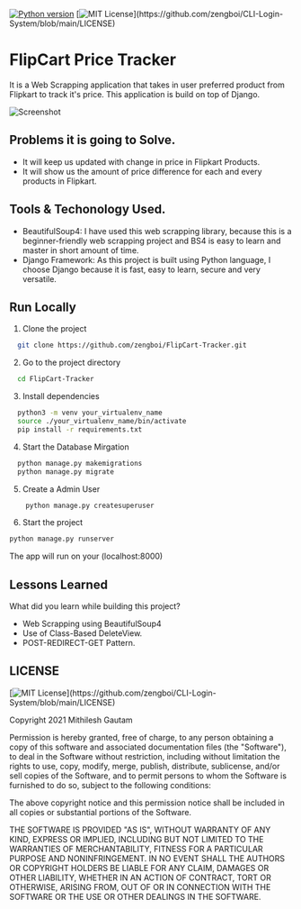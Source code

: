 [![Python version](https://img.shields.io/badge/Python-3.8-green?style=flat&logo=python)](https://docs.python.org/3.8/)
[![MIT License](https://img.shields.io/apm/l/atomic-design-ui.svg?)](https://github.com/zengboi/CLI-Login-System/blob/main/LICENSE)



# FlipCart Price Tracker

It is a Web Scrapping application that takes in user preferred product from Flipkart to track it's price. This application is build on top of Django.

![Screenshot](https://github.com/zengboi/To-Do-List/blob/main/preview/task-list.png?raw=true)

## Problems it is going to Solve.
- It will keep us updated with change in price in Flipkart Products.
- It will show us the amount of price difference for each and every products in Flipkart.

## Tools & Techonology Used.
- BeautifulSoup4: I have used this web scrapping library, because this is a beginner-friendly web scrapping project and BS4 is easy to learn and master in short amount of time.
- Django Framework: As this project is built using Python language, I choose Django because it is fast, easy to learn, secure and very versatile.

## Run Locally

1. Clone the project

```bash
  git clone https://github.com/zengboi/FlipCart-Tracker.git
```

2. Go to the project directory

```bash
  cd FlipCart-Tracker
```

3. Install dependencies

```bash
  python3 -m venv your_virtualenv_name
  source ./your_virtualenv_name/bin/activate
  pip install -r requirements.txt

```

4. Start the Database Mirgation

```bash
  python manage.py makemigrations
  python manage.py migrate
```

5. Create a Admin User

```bash
    python manage.py createsuperuser
```

6. Start the project

```bash
python manage.py runserver
```
The app will run on your (localhost:8000)

## Lessons Learned

What did you learn while building this project?

- Web Scrapping using BeautifulSoup4
- Use of Class-Based DeleteView.
- POST-REDIRECT-GET Pattern.
    
## LICENSE

[![MIT License](https://img.shields.io/apm/l/atomic-design-ui.svg?)](https://github.com/zengboi/CLI-Login-System/blob/main/LICENSE)

Copyright 2021 Mithilesh Gautam

Permission is hereby granted, free of charge, to any person obtaining a copy
of this software and associated documentation files (the "Software"), to deal
in the Software without restriction, including without limitation the rights
to use, copy, modify, merge, publish, distribute, sublicense, and/or sell
copies of the Software, and to permit persons to whom the Software is
furnished to do so, subject to the following conditions:

The above copyright notice and this permission notice shall be included in all
copies or substantial portions of the Software.

THE SOFTWARE IS PROVIDED "AS IS", WITHOUT WARRANTY OF ANY KIND, EXPRESS OR
IMPLIED, INCLUDING BUT NOT LIMITED TO THE WARRANTIES OF MERCHANTABILITY,
FITNESS FOR A PARTICULAR PURPOSE AND NONINFRINGEMENT. IN NO EVENT SHALL THE
AUTHORS OR COPYRIGHT HOLDERS BE LIABLE FOR ANY CLAIM, DAMAGES OR OTHER
LIABILITY, WHETHER IN AN ACTION OF CONTRACT, TORT OR OTHERWISE, ARISING FROM,
OUT OF OR IN CONNECTION WITH THE SOFTWARE OR THE USE OR OTHER DEALINGS IN THE
SOFTWARE.
